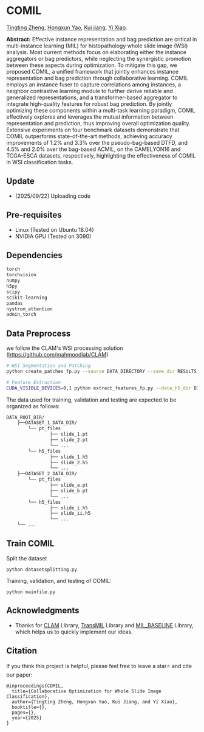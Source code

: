 # COMIL 


[Tingting Zheng](https://scholar.google.com/citations?user=AJ5zl-wAAAAJ&hl=zh-CN), [Hongxun Yao](https://scholar.google.com/citations?user=aOMFNFsAAAAJ),
[Kui jiang](https://scholar.google.com/citations?user=AbOLE9QAAAAJ&hl=en&oi=ao), [Yi Xiao](https://scholar.google.com/citations?user=e3a4aG0AAAAJ).

 


**Abstract:** Effective instance representation and bag prediction are critical in multi-instance learning (MIL) for histopathology whole slide image (WSI) analysis. Most current methods focus on elaborating either the instance aggregators or bag predictors, while neglecting the synergistic promotion between these aspects during optimization. To mitigate this gap, we proposed COMIL, a unified framework that jointly enhances instance representation and bag prediction through collaborative learning. COMIL employs an instance fuser to capture correlations among instances, a neighbor contrastive learning module to further derive reliable and generalized representations, and a transformer-based aggregator to integrate high-quality features for robust bag prediction. By jointly optimizing these components within a multi-task learning paradigm, COMIL effectively explores and leverages the mutual information between representation and prediction, thus improving overall optimization quality. Extensive experiments on four benchmark datasets demonstrate that COMIL outperforms state-of-the-art methods, achieving accuracy improvements of 1.2\% and 3.3\% over the pseudo-bag-based DTFD, and 4.5\% and 2.0\% over the bag-based ACMIL, on the CAMELYON16 and TCGA-ESCA datasets, respectively, highlighting the effectiveness of COMIL in WSI  classification tasks.


## Update
- [2025/09/22] Uploading code

## Pre-requisites
* Linux (Tested on Ubuntu 18.04)
* NVIDIA GPU (Tested on 3090)

## Dependencies
```bash
torch
torchvision
numpy
h5py
scipy
scikit-learning
pandas
nystrom_attention
admin_torch
```


## Data Preprocess

we follow the CLAM's WSI processing solution (https://github.com/mahmoodlab/CLAM)

```bash
# WSI Segmentation and Patching
python create_patches_fp.py --source DATA_DIRECTORY --save_dir RESULTS_DIRECTORY --patch_size 256 --preset bwh_biopsy.csv --seg --patch --stitch

# Feature Extraction
CUDA_VISIBLE_DEVICES=0,1 python extract_features_fp.py --data_h5_dir DIR_TO_COORDS --data_slide_dir DATA_DIRECTORY --csv_path CSV_FILE_NAME --feat_dir FEATURES_DIRECTORY --batch_size 512 --slide_ext .svs
```


The data used for training, validation and testing are expected to be organized as follows:
```bash
DATA_ROOT_DIR/
    ├──DATASET_1_DATA_DIR/
        └── pt_files
                ├── slide_1.pt
                ├── slide_2.pt
                └── ...
        └── h5_files
                ├── slide_1.h5
                ├── slide_2.h5
                └── ...
    ├──DATASET_2_DATA_DIR/
        └── pt_files
                ├── slide_a.pt
                ├── slide_b.pt
                └── ...
        └── h5_files
                ├── slide_i.h5
                ├── slide_ii.h5
                └── ...
    └── ...
```



## Train COMIL

Split the dataset
```
python datasetsplitting.py 
```

Training, validation, and testing of COMIL:
```
python mainfile.py 
```


## Acknowledgments
* Thanks for [CLAM](https://github.com/mahmoodlab/CLAM) Library, [TransMIL](https://github.com/szc19990412/TransMIL) Library and [MIL_BASELINE](https://github.com/lingxitong/MIL_BASELINE) Library, which helps us to quickly implement our ideas.


## Citation

If you think this project is helpful, please feel free to leave a star⭐️ and cite our paper:

```
@inproceedings{COMIL,
  title={Collaborative Optimization for Whole Slide Image Classification},
  author={Tingting Zheng, Hongxun Yao, Kui Jiang, and Yi Xiao},
  booktitle={},
  pages={},
  year={2025}
}

```
